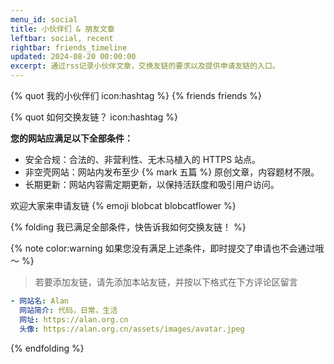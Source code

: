 ```yaml
---
menu_id: social
title: 小伙伴们 & 朋友文章
leftbar: social, recent
rightbar: friends_timeline
updated: 2024-08-20 00:00:00
excerpt: 通过rss记录小伙伴文章，交换友链的要求以及提供申请友链的入口。
---
```


{% quot 我的小伙伴们 icon:hashtag %}
{% friends friends %}

{% quot 如何交换友链？ icon:hashtag %}

**您的网站应满足以下全部条件：**

- 安全合规：合法的、非营利性、无木马植入的 HTTPS 站点。
- 非空壳网站：网站内发布至少 {% mark 五篇 %} 原创文章，内容题材不限。
- 长期更新：网站内容需定期更新，以保持活跃度和吸引用户访问。

欢迎大家来申请友链 {% emoji blobcat blobcatflower %}

{% folding 我已满足全部条件，快告诉我如何交换友链！ %}

{% note color:warning 如果您没有满足上述条件，即时提交了申请也不会通过哦～ %}

> 若要添加友链，请先添加本站友链，并按以下格式在下方评论区留言

```yaml
- 网站名: Alan
  网站简介: 代码，日常，生活
  网址: https://alan.org.cn
  头像: https://alan.org.cn/assets/images/avatar.jpeg
```

{% endfolding %}
